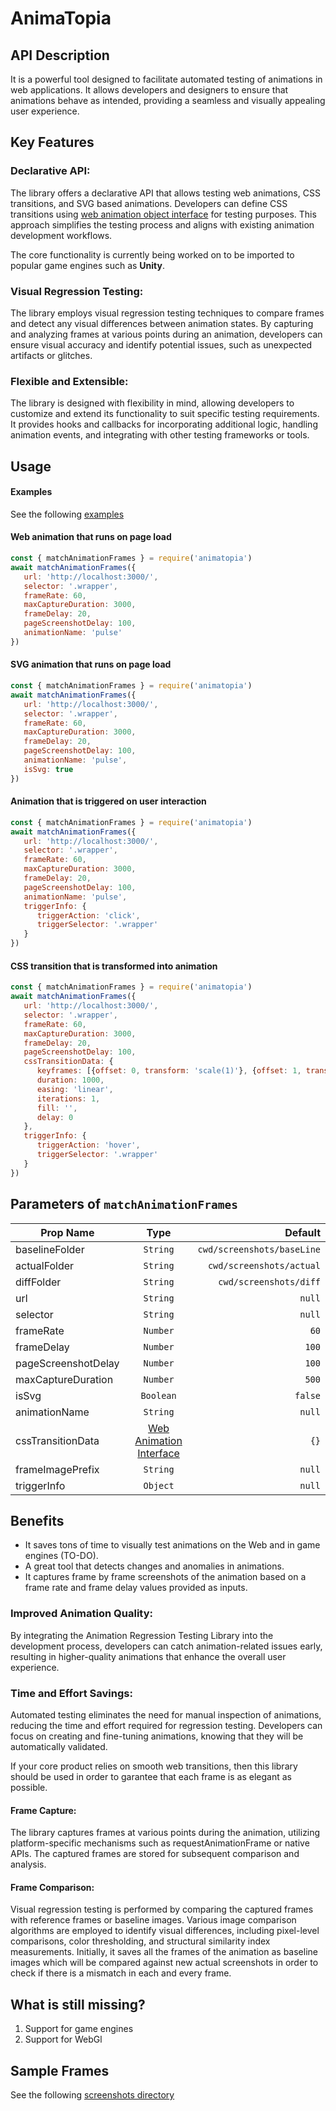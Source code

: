 # AnimaTopia

## API Description

It is a powerful tool designed to facilitate automated testing of animations in web applications.
It allows developers and designers to ensure that animations behave as intended, providing a seamless and visually appealing user experience.


## Key Features

### Declarative API: 
The library offers a declarative API that allows testing web animations, CSS transitions, and SVG based animations.
Developers can define CSS transitions using [web animation object interface](https://developer.mozilla.org/en-US/docs/Web/API/Web_Animations_API/Using_the_Web_Animations_API) for testing purposes.
This approach simplifies the testing process and aligns with existing animation development workflows.

The core functionality is currently being worked on to be imported to popular game engines such as **Unity**.

### Visual Regression Testing: 
The library employs visual regression testing techniques to compare frames and detect any visual differences between animation states.
By capturing and analyzing frames at various points during an animation, developers can ensure visual accuracy and identify potential issues, such as unexpected artifacts or glitches.

### Flexible and Extensible: 
The library is designed with flexibility in mind, allowing developers to customize and extend its functionality to suit specific testing requirements.
It provides hooks and callbacks for incorporating additional logic, handling animation events, and integrating with other testing frameworks or tools.


## Usage

#### Examples
See the following [examples](https://github.com/mhdSid/animatopia/tree/master/example)


#### Web animation that runs on page load

```js
const { matchAnimationFrames } = require('animatopia')
await matchAnimationFrames({
   url: 'http://localhost:3000/',
   selector: '.wrapper',
   frameRate: 60,
   maxCaptureDuration: 3000,
   frameDelay: 20,
   pageScreenshotDelay: 100,
   animationName: 'pulse'
})
```

#### SVG animation that runs on page load

```js
const { matchAnimationFrames } = require('animatopia')
await matchAnimationFrames({
   url: 'http://localhost:3000/',
   selector: '.wrapper',
   frameRate: 60,
   maxCaptureDuration: 3000,
   frameDelay: 20,
   pageScreenshotDelay: 100,
   animationName: 'pulse',
   isSvg: true
})
```

#### Animation that is triggered on user interaction

```js
const { matchAnimationFrames } = require('animatopia')
await matchAnimationFrames({
   url: 'http://localhost:3000/',
   selector: '.wrapper',
   frameRate: 60,
   maxCaptureDuration: 3000,
   frameDelay: 20,
   pageScreenshotDelay: 100,
   animationName: 'pulse',
   triggerInfo: {
      triggerAction: 'click',
      triggerSelector: '.wrapper'
   }
})
```

#### CSS transition that is transformed into animation

```js
const { matchAnimationFrames } = require('animatopia')
await matchAnimationFrames({
   url: 'http://localhost:3000/',
   selector: '.wrapper',
   frameRate: 60,
   maxCaptureDuration: 3000,
   frameDelay: 20,
   pageScreenshotDelay: 100,
   cssTransitionData: {
      keyframes: [{offset: 0, transform: 'scale(1)'}, {offset: 1, transform: 'scale(2)'}],
      duration: 1000,
      easing: 'linear',
      iterations: 1,
      fill: '',
      delay: 0
   },
   triggerInfo: {
      triggerAction: 'hover',
      triggerSelector: '.wrapper'
   }
})
```


## Parameters of `matchAnimationFrames`

| Prop Name              |     Type                    | Default                       |
| ---------------------- | :-------------------------: | ----------------------------: |
| baselineFolder         |     `String`                | `cwd/screenshots/baseLine`    |
| actualFolder           |     `String`                | `cwd/screenshots/actual`      |
| diffFolder             |     `String`                | `cwd/screenshots/diff`        |
| url                    |     `String`                | `null`                        |
| selector               |     `String`                | `null`                        |
| frameRate              |     `Number`                | `60`                          |
| frameDelay             |     `Number`                | `100`                         |
| pageScreenshotDelay    |     `Number`                | `100`                         |
| maxCaptureDuration     |     `Number`                | `500`                         |
| isSvg                  |     `Boolean`               | `false`                       |
| animationName          |     `String`                | `null`                        |
| cssTransitionData      |      [Web Animation Interface](https://developer.mozilla.org/en-US/docs/Web/API/Web_Animations_API/Using_the_Web_Animations_API)                        | `{}`                          |
| frameImagePrefix       |     `String`                | `null`                        |
| triggerInfo            |     `Object`                | `null`                        |



## Benefits
- It saves tons of time to visually test animations on the Web and in game engines (TO-DO).
- A great tool that detects changes and anomalies in animations.
- It captures frame by frame screenshots of the animation based on a frame rate and frame delay values provided as inputs.

### Improved Animation Quality: 
By integrating the Animation Regression Testing Library into the development process, developers can catch animation-related issues early, resulting in higher-quality animations that enhance the overall user experience.

### Time and Effort Savings: 
Automated testing eliminates the need for manual inspection of animations, reducing the time and effort required for regression testing. 
Developers can focus on creating and fine-tuning animations, knowing that they will be automatically validated.

If your core product relies on smooth web transitions, then this library should be used in order to garantee that each frame is as elegant as possible.

#### Frame Capture: 
The library captures frames at various points during the animation, utilizing platform-specific mechanisms such as requestAnimationFrame or native APIs. The captured frames are stored for subsequent comparison and analysis.

#### Frame Comparison: 
Visual regression testing is performed by comparing the captured frames with reference frames or baseline images. Various image comparison algorithms are employed to identify visual differences, including pixel-level comparisons, color thresholding, and structural similarity index measurements.
Initially, it saves all the frames of the animation as baseline images which will be compared against new actual screenshots in order to check if there is a mismatch in each and every frame.


## What is still missing?
 1. Support for game engines
 2. Support for WebGl


## Sample Frames
See the following [screenshots directory](https://github.com/mhdSid/animatopia/tree/master/example/web-animation/screenshots)
